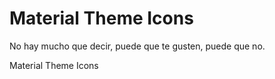 

# Material Theme Icons

No hay mucho que decir, puede que te gusten, puede que no.

Material Theme Icons


